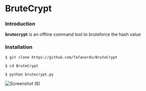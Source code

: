 # BruteCrypt
### Introduction
**brutecrypt** is an offline command tool to bruteforce the hash value

### Installation
```
$ git clone https://github.com/fafanords/BruteCrypt

$ cd BruteCrypt

$ python brutecrypt.py
```
![Screenshot (6)](https://user-images.githubusercontent.com/100557534/156919224-1e971ff6-2e61-4c5b-a6a5-f60f1060b1c5.png)
